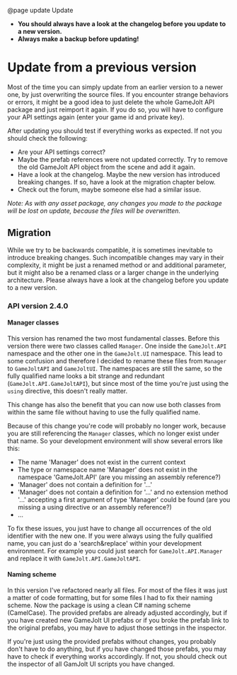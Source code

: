 @page update Update

* **You should always have a look at the changelog before you update to a new version.**
* **Always make a backup before updating!**

# Update from a previous version
Most of the time you can simply update from an earlier version to a newer one, by just overwriting the source files.
If you encounter strange behaviors or errors, it might be a good idea to just delete the whole GameJolt API package and 
just reimport it again. If you do so, you will have to configure your API settings again (enter your game id and private key).

After updating you should test if everything works as expected. If not you should check the following:
* Are your API settings correct?
* Maybe the prefab references were not updated correctly. Try to remove the old GameJolt API object from the scene and add it again.
* Have a look at the changelog. Maybe the new version has introduced breaking changes. If so, have a look at the migration chapter below.
* Check out the forum, maybe someone else had a similar issue.

*Note: As with any asset package, any changes you made to the package will be lost on update, because the files will be overwritten.*

## Migration
While we try to be backwards compatible, it is sometimes inevitable to introduce breaking changes.
Such incompatible changes may vary in their complexity, it might be just a renamed method or and additional 
parameter, but it might also be a renamed class or a larger change in the underlying architecture. 
Please always have a look at the changelog before you update to a new version.

### API version 2.4.0
#### Manager classes
This version has renamed the two most fundamental classes.
Before this version there were two classes called `Manager`. One inside the `GameJolt.API` namespace and the other one 
in the `GameJolt.UI` namespace. This lead to some confusion and therefore I decided to rename these files from `Manager`
to `GameJoltAPI` and `GameJoltUI`. The namespaces are still the same, so the fully qualified name looks a bit 
strange and redundant (`GameJolt.API.GameJoltAPI`), but since most of the time you're just using the `using` directive, 
this doesn't really matter. 

This change has also the benefit that you can now use both classes from within the same file without having to use the 
fully qualified name.

Because of this change you're code will probably no longer work, because you are still referencing the `Manager` classes, 
which no longer exist under that name. So your development environment will show several errors like this:
* The name 'Manager' does not exist in the current context
* The type or namespace name 'Manager' does not exist in the namespace 'GameJolt.API' (are you missing an assembly reference?)
* 'Manager' does not contain a definition for '...'
* 'Manager' does not contain a definition for '...' and no extension method '...' accepting a first argument of type 
'Manager' could be found (are you missing a using directive or an assembly reference?)
* ...

To fix these issues, you just have to change all occurrences of the old identifier with the new one.
If you were always using the fully qualified name, you can just do a 'search&replace' within your development environment.
For example you could just search for `GameJolt.API.Manager` and replace it with `GameJolt.API.GameJoltAPI`.

#### Naming scheme
In this version I've refactored nearly all files. For most of the files it was just a matter of code formatting, 
but for some files I had to fix their naming scheme. Now the package is using a clean C# naming scheme (CamelCase).
The provided prefabs are already adjusted accordingly, but if you have created new GameJolt UI prefabs or if you 
broke the prefab link to the original prefabs, you may have to adjust those settings in the inspector.

If you're just using the provided prefabs without changes, you probably don't have to do anything, 
but if you have changed those prefabs, you may have to check if everything works accordingly. 
If not, you should check out the inspector of all GamJolt UI scripts you have changed.